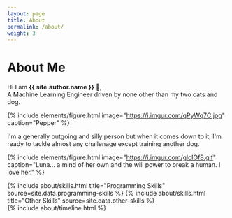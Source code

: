 ```yaml
---
layout: page
title: About
permalink: /about/
weight: 3
---
```


# **About Me**

Hi I am **{{ site.author.name }}** :wave:,<br>
A Machine Learning Engineer driven by none other than my two cats and dog.

{% include elements/figure.html image="https://i.imgur.com/qPyWq7C.jpg" caption="Pepper" %}

I'm a generally outgoing and silly person but when it comes down to it, I'm ready to tackle almost any challenage except training another dog.

{% include elements/figure.html image="https://i.imgur.com/glcIOf8.gif" caption="Luna... a mind of her own and the will power to break a human. I love her." %}

<div class="row">
{% include about/skills.html title="Programming Skills" source=site.data.programming-skills %}
{% include about/skills.html title="Other Skills" source=site.data.other-skills %}
</div>

<div class="row">
{% include about/timeline.html %}
</div>